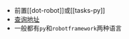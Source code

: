 - 前置[[dot-robot]]或[[tasks-py]]
- [查询地址](https://robocorp.com/docs/libraries/rpa-framework)
- 一般都有`py`和`robotframework`两种语言